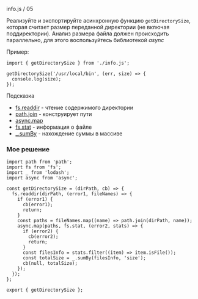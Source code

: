 info.js / 05

Реализуйте и экспортируйте асинхронную функцию `getDirectorySize`, которая считает размер переданной директории (не включая поддиректории). Анализ размера файла должен происходить параллельно, для этого воспользуйтесь библиотекой *async*

Пример:
```
import { getDirectorySize } from './info.js';

getDirectorySize('/usr/local/bin', (err, size) => {
  console.log(size);
});
```

Подсказка

* [fs.readdir](https://nodejs.org/api/fs.html#fs_fs_readdir_path_options_callback) - чтение содержимого директории
* [path.join](https://nodejs.org/api/path.html#path_path_join_paths) - конструирует пути
* [async.map](http://caolan.github.io/async/v3/docs.html#map)
* [fs.stat](https://nodejs.org/api/fs.html#fs_fs_stat_path_options_callback) - информация о файле
* [_.sumBy](https://lodash.com/docs#sumBy) - нахождение суммы в массиве

### Мое решение
```
import path from 'path';
import fs from 'fs';
import _ from 'lodash';
import async from 'async';

const getDirectorySize = (dirPath, cb) => {
  fs.readdir(dirPath, (error1, fileNames) => {
    if (error1) {
      cb(error1);
      return;
    }
    const paths = fileNames.map((name) => path.join(dirPath, name));
    async.map(paths, fs.stat, (error2, stats) => {
      if (error2) {
        cb(error2);
        return;
      }
      const filesInfo = stats.filter((item) => item.isFile());
      const totalSize = _.sumBy(filesInfo, 'size');
      cb(null, totalSize);
    });
  });
};

export { getDirectorySize };
```